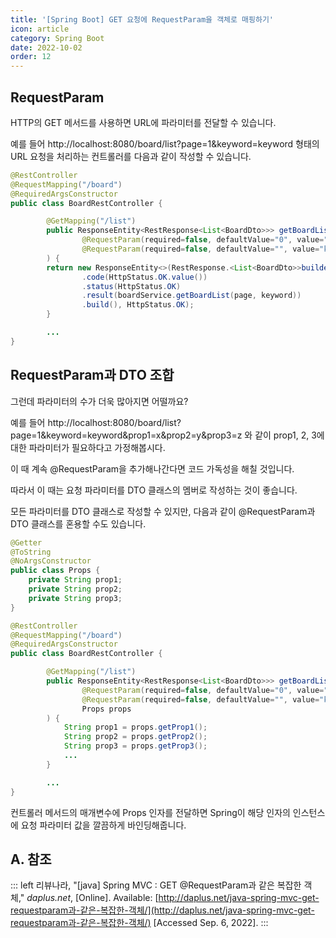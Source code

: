 ```yaml
---
title: '[Spring Boot] GET 요청에 RequestParam을 객체로 매핑하기'
icon: article
category: Spring Boot
date: 2022-10-02
order: 12
---
```


## RequestParam
HTTP의 GET 메서드를 사용하면 URL에 파라미터를 전달할 수 있습니다.

예를 들어 http://localhost:8080/board/list?page=1&keyword=keyword 형태의 URL 요청을 처리하는 컨트롤러를 다음과 같이 작성할 수 있습니다.

```java
@RestController
@RequestMapping("/board")
@RequiredArgsConstructor
public class BoardRestController {

        @GetMapping("/list")
        public ResponseEntity<RestResponse<List<BoardDto>>> getBoardList(
                @RequestParam(required=false, defaultValue="0", value="page") int page,
                @RequestParam(required=false, defaultValue="", value="keyword") int keyword
        ) {
        return new ResponseEntity<>(RestResponse.<List<BoardDto>>builder()
                .code(HttpStatus.OK.value())
                .status(HttpStatus.OK)
                .result(boardService.getBoardList(page, keyword))
                .build(), HttpStatus.OK);
        }

        ...
}
```

## RequestParam과 DTO 조합
그런데 파라미터의 수가 더욱 많아지면 어떨까요?

예를 들어 http://localhost:8080/board/list?page=1&keyword=keyword&prop1=x&prop2=y&prop3=z 와 같이 prop1, 2, 3에 대한 파라미터가 필요하다고 가정해봅시다.

이 때 계속 @RequestParam을 추가해나간다면 코드 가독성을 해칠 것입니다.

따라서 이 때는 요청 파라미터를 DTO 클래스의 멤버로 작성하는 것이 좋습니다.

모든 파라미터를 DTO 클래스로 작성할 수 있지만, 다음과 같이 @RequestParam과 DTO 클래스를 혼용할 수도 있습니다.

```java
@Getter
@ToString
@NoArgsConstructor
public class Props {
    private String prop1;
    private String prop2;
    private String prop3;
}

@RestController
@RequestMapping("/board")
@RequiredArgsConstructor
public class BoardRestController {

        @GetMapping("/list")
        public ResponseEntity<RestResponse<List<BoardDto>>> getBoardList(
                @RequestParam(required=false, defaultValue="0", value="page") int page,
                @RequestParam(required=false, defaultValue="", value="keyword") int keyword,
                Props props
        ) {
            String prop1 = props.getProp1();
            String prop2 = props.getProp2();
            String prop3 = props.getProp3();
            ...
        }

        ...
}
```

컨트롤러 메서드의 매개변수에 Props 인자를 전달하면 Spring이 해당 인자의 인스턴스에 요청 파라미터 값을 깔끔하게 바인딩해줍니다.

## A. 참조
::: left
리뷰나라, "[java] Spring MVC : GET @RequestParam과 같은 복잡한 객체," *daplus.net*, [Online]. Available: [http://daplus.net/java-spring-mvc-get-requestparam과-같은-복잡한-객체/](http://daplus.net/java-spring-mvc-get-requestparam과-같은-복잡한-객체/) [Accessed Sep. 6, 2022].
:::
